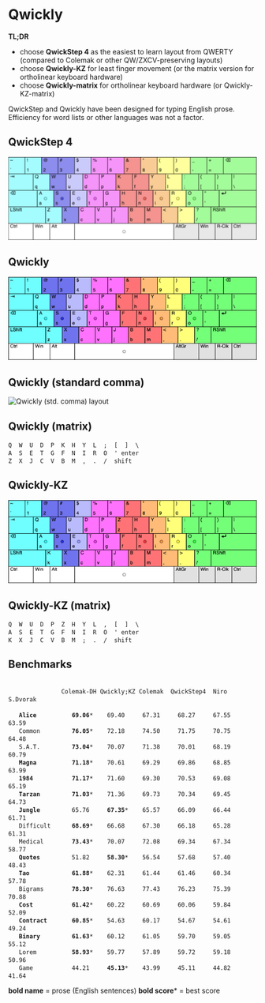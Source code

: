 # Qwickly

**TL;DR**
- choose **QwickStep 4** as the easiest to learn layout from QWERTY (compared to Colemak or other QW/ZXCV-preserving layouts)
- choose **Qwickly-KZ** for least finger movement (or the matrix version for ortholinear keyboard hardware)
- choose **Qwickly-matrix** for ortholinear keyboard hardware (or Qwickly-KZ-matrix)

QwickStep and Qwickly have been designed for typing English prose. Efficiency for word lists or other languages was not a factor.

## QwickStep 4
![QwickStep 4 layout](https://github.com/qwickly-org/QwickSteps/blob/master/QwickStep4.png)

## Qwickly
![Qwickly layout](https://github.com/qwickly-org/Qwickly/blob/master/Qwickly.png)

## Qwickly (standard comma)
![Qwickly (std. comma) layout](https://github.com/qwickly-org/Qwickly/blob/master/Qwicker-comma.png)

## Qwickly (matrix)
```
Q  W  U  D  P  K  H  Y  L  ;  [  ]  \
A  S  E  T  G  F  N  I  R  O  ' enter
Z  X  J  C  V  B  M  ,  .  /  shift
```

## Qwickly-KZ
![Qwickly-KZ layout](https://github.com/qwickly-org/Qwickly/blob/master/Qwickly-KZ.png)

## Qwickly-KZ (matrix)
```
Q  W  U  D  P  Z  H  Y  L  ,  [  ]  \
A  S  E  T  G  F  N  I  R  O  ' enter
K  X  J  C  V  B  M  ;  .  /  shift
```

## Benchmarks

<pre><code>
               Colemak-DH Qwickly;KZ Colemak  QwickStep4  Niro    S.Dvorak

   <b>Alice</b>          <b>69.06</b>*    69.40     67.31     68.27     67.55     63.59
   Common         <b>76.05</b>*    72.18     74.50     71.75     70.75     64.48
   S.A.T.         <b>73.04</b>*    70.07     71.38     70.01     68.19     60.79
   <b>Magna</b>          <b>71.18</b>*    70.61     69.29     69.86     68.85     63.99
   <b>1984</b>           <b>71.17</b>*    71.60     69.30     70.53     69.08     65.19
   <b>Tarzan</b>         <b>71.03</b>*    71.36     69.73     70.34     69.45     64.73
   <b>Jungle</b>         65.76     <b>67.35</b>*    65.57     66.09     66.44     61.71
   Difficult      <b>68.69</b>*    66.68     67.30     66.18     65.28     61.31
   Medical        <b>73.43</b>*    70.07     72.08     69.34     67.34     58.77
   <b>Quotes</b>         51.82     <b>58.30</b>*    56.54     57.68     57.40     48.43
   <b>Tao</b>            <b>61.88</b>*    62.31     61.44     61.46     60.34     57.78
   Bigrams        <b>78.30</b>*    76.63     77.43     76.23     75.39     70.88
   <b>Cost</b>           <b>61.42</b>*    60.22     60.69     60.06     59.84     52.09
   <b>Contract</b>       <b>60.85</b>*    54.63     60.17     54.67     54.61     49.24
   <b>Binary</b>         <b>61.63</b>*    60.12     61.05     59.70     59.05     55.12
   Lorem          <b>58.93</b>*    59.77     57.89     59.72     59.18     50.96
   Game           44.21     <b>45.13</b>*    43.99     45.11     44.82     41.64
</code></pre>

**bold name** = prose (English sentences)
**bold score*** = best score
